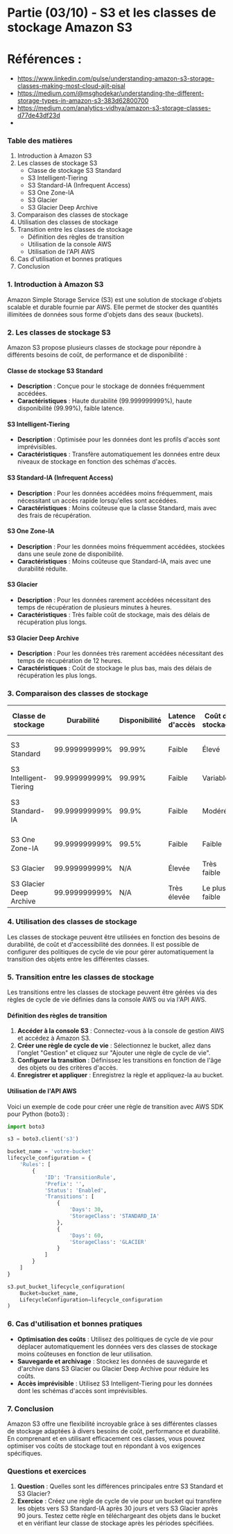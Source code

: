 # Partie (03/10) - S3 et les classes de stockage Amazon S3

# Références :
- https://www.linkedin.com/pulse/understanding-amazon-s3-storage-classes-making-most-cloud-ajit-pisal
- https://medium.com/@msghodekar/understanding-the-different-storage-types-in-amazon-s3-383d62800700
- https://medium.com/analytics-vidhya/amazon-s3-storage-classes-d77de43df23d
- 
### Table des matières
1. Introduction à Amazon S3
2. Les classes de stockage S3
    - Classe de stockage S3 Standard
    - S3 Intelligent-Tiering
    - S3 Standard-IA (Infrequent Access)
    - S3 One Zone-IA
    - S3 Glacier
    - S3 Glacier Deep Archive
3. Comparaison des classes de stockage
4. Utilisation des classes de stockage
5. Transition entre les classes de stockage
    - Définition des règles de transition
    - Utilisation de la console AWS
    - Utilisation de l'API AWS
6. Cas d'utilisation et bonnes pratiques
7. Conclusion

### 1. Introduction à Amazon S3
Amazon Simple Storage Service (S3) est une solution de stockage d'objets scalable et durable fournie par AWS. Elle permet de stocker des quantités illimitées de données sous forme d'objets dans des seaux (buckets).

### 2. Les classes de stockage S3
Amazon S3 propose plusieurs classes de stockage pour répondre à différents besoins de coût, de performance et de disponibilité :

#### Classe de stockage S3 Standard
- **Description** : Conçue pour le stockage de données fréquemment accédées.
- **Caractéristiques** : Haute durabilité (99.999999999%), haute disponibilité (99.99%), faible latence.

#### S3 Intelligent-Tiering
- **Description** : Optimisée pour les données dont les profils d'accès sont imprévisibles.
- **Caractéristiques** : Transfère automatiquement les données entre deux niveaux de stockage en fonction des schémas d'accès.

#### S3 Standard-IA (Infrequent Access)
- **Description** : Pour les données accédées moins fréquemment, mais nécessitant un accès rapide lorsqu'elles sont accédées.
- **Caractéristiques** : Moins coûteuse que la classe Standard, mais avec des frais de récupération.

#### S3 One Zone-IA
- **Description** : Pour les données moins fréquemment accédées, stockées dans une seule zone de disponibilité.
- **Caractéristiques** : Moins coûteuse que Standard-IA, mais avec une durabilité réduite.

#### S3 Glacier
- **Description** : Pour les données rarement accédées nécessitant des temps de récupération de plusieurs minutes à heures.
- **Caractéristiques** : Très faible coût de stockage, mais des délais de récupération plus longs.

#### S3 Glacier Deep Archive
- **Description** : Pour les données très rarement accédées nécessitant des temps de récupération de 12 heures.
- **Caractéristiques** : Coût de stockage le plus bas, mais des délais de récupération les plus longs.

### 3. Comparaison des classes de stockage
| Classe de stockage       | Durabilité    | Disponibilité | Latence d'accès | Coût de stockage | Coût de récupération | Cas d'utilisation typiques        |
|--------------------------|---------------|---------------|-----------------|------------------|----------------------|-----------------------------------|
| S3 Standard              | 99.999999999% | 99.99%        | Faible          | Élevé            | Faible               | Données fréquemment accédées      |
| S3 Intelligent-Tiering   | 99.999999999% | 99.99%        | Faible          | Variable         | Variable             | Données avec accès imprévisible   |
| S3 Standard-IA           | 99.999999999% | 99.9%         | Faible          | Modéré           | Modéré               | Données accédées moins fréquemment|
| S3 One Zone-IA           | 99.999999999% | 99.5%         | Faible          | Faible           | Modéré               | Données moins critiques           |
| S3 Glacier               | 99.999999999% | N/A           | Élevée          | Très faible      | Élevé                | Archivage à long terme            |
| S3 Glacier Deep Archive  | 99.999999999% | N/A           | Très élevée     | Le plus faible   | Très élevé           | Archivage à très long terme       |

### 4. Utilisation des classes de stockage
Les classes de stockage peuvent être utilisées en fonction des besoins de durabilité, de coût et d'accessibilité des données. Il est possible de configurer des politiques de cycle de vie pour gérer automatiquement la transition des objets entre les différentes classes.

### 5. Transition entre les classes de stockage
Les transitions entre les classes de stockage peuvent être gérées via des règles de cycle de vie définies dans la console AWS ou via l'API AWS.

#### Définition des règles de transition
1. **Accéder à la console S3** : Connectez-vous à la console de gestion AWS et accédez à Amazon S3.
2. **Créer une règle de cycle de vie** : Sélectionnez le bucket, allez dans l'onglet "Gestion" et cliquez sur "Ajouter une règle de cycle de vie".
3. **Configurer la transition** : Définissez les transitions en fonction de l'âge des objets ou des critères d'accès.
4. **Enregistrer et appliquer** : Enregistrez la règle et appliquez-la au bucket.

#### Utilisation de l'API AWS
Voici un exemple de code pour créer une règle de transition avec AWS SDK pour Python (boto3) :

```python
import boto3

s3 = boto3.client('s3')

bucket_name = 'votre-bucket'
lifecycle_configuration = {
    'Rules': [
        {
            'ID': 'TransitionRule',
            'Prefix': '',
            'Status': 'Enabled',
            'Transitions': [
                {
                    'Days': 30,
                    'StorageClass': 'STANDARD_IA'
                },
                {
                    'Days': 60,
                    'StorageClass': 'GLACIER'
                }
            ]
        }
    ]
}

s3.put_bucket_lifecycle_configuration(
    Bucket=bucket_name,
    LifecycleConfiguration=lifecycle_configuration
)
```

### 6. Cas d'utilisation et bonnes pratiques
- **Optimisation des coûts** : Utilisez des politiques de cycle de vie pour déplacer automatiquement les données vers des classes de stockage moins coûteuses en fonction de leur utilisation.
- **Sauvegarde et archivage** : Stockez les données de sauvegarde et d'archive dans S3 Glacier ou Glacier Deep Archive pour réduire les coûts.
- **Accès imprévisible** : Utilisez S3 Intelligent-Tiering pour les données dont les schémas d'accès sont imprévisibles.

### 7. Conclusion
Amazon S3 offre une flexibilité incroyable grâce à ses différentes classes de stockage adaptées à divers besoins de coût, performance et durabilité. En comprenant et en utilisant efficacement ces classes, vous pouvez optimiser vos coûts de stockage tout en répondant à vos exigences spécifiques.

### Questions et exercices
1. **Question** : Quelles sont les différences principales entre S3 Standard et S3 Glacier?
2. **Exercice** : Créez une règle de cycle de vie pour un bucket qui transfère les objets vers S3 Standard-IA après 30 jours et vers S3 Glacier après 90 jours. Testez cette règle en téléchargeant des objets dans le bucket et en vérifiant leur classe de stockage après les périodes spécifiées.
